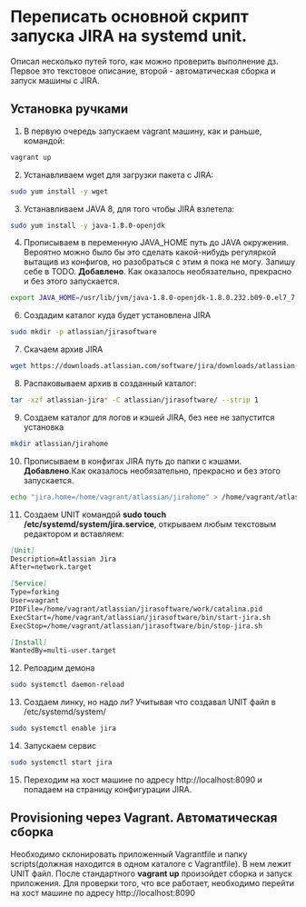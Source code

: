 # Переписать основной скрипт запуска JIRA на systemd unit.

Описал несколько путей того, как можно проверить выполнение дз. Первое это текстовое описание, второй - автоматическая сборка и запуск машины с JIRA.

## Установка ручками

1. В первую очередь запускаем vagrant машину, как и раньше, командой:

```bash
vagrant up
```

2. Устанавливаем wget для загрузки пакета с JIRA:

```bash
sudo yum install -y wget
```

3. Устанавливаем JAVA 8, для того чтобы JIRA взлетела:

```bash
sudo yum install -y java-1.8.0-openjdk
```

4. Прописываем в переменную JAVA_HOME путь до JAVA окружения. Вероятно можно было бы это сделать какой-нибудь регуляркой вытащив из конфигов, но разобраться с этим я пока не могу. Запишу себе в TODO.
**Добавлено**. Как оказалось необязательно, прекрасно и без этого запускается.

```bash
export JAVA_HOME=/usr/lib/jvm/java-1.8.0-openjdk-1.8.0.232.b09-0.el7_7.x86_64/jre/bin/java
```

6. Создадим каталог куда будет установлена JIRA

```bash
sudo mkdir -p atlassian/jirasoftware
```

7. Скачаем архив JIRA

```bash
wget https://downloads.atlassian.com/software/jira/downloads/atlassian-jira-software-8.5.1.tar.gz
```

8. Распаковываем архив в созданный каталог:

```bash
tar -xzf atlassian-jira* -C atlassian/jirasoftware/ --strip 1
```

9. Создаем каталог для логов и кэшей JIRA, без нее не запустится установка

```bash
mkdir atlassian/jirahome
```

10. Прописываем в конфигах JIRA путь до папки с кэшами. 
**Добавлено**.Как оказалось необязательно, прекрасно и без этого запускается.

```bash
echo "jira.home=/home/vagrant/atlassian/jirahome" > /home/vagrant/atlassian/jirasoftware/atlassian-jira/WEB-INF/classes/jira-application.properties
```

11. Создаем UNIT командой **sudo touch /etc/systemd/system/jira.service**, открываем любым текстовым редактором и вставляем:

```markdown
[Unit] 
Description=Atlassian Jira
After=network.target

[Service] 
Type=forking
User=vagrant
PIDFile=/home/vagrant/atlassian/jirasoftware/work/catalina.pid
ExecStart=/home/vagrant/atlassian/jirasoftware/bin/start-jira.sh
ExecStop=/home/vagrant/atlassian/jirasoftware/bin/stop-jira.sh

[Install] 
WantedBy=multi-user.target
```

12. Релоадим демона

```bash
sudo systemctl daemon-reload
```

13. Cоздаем линку, но надо ли? Учитывая что создавал UNIT файл в /etc/systemd/system/

```bash
sudo systemctl enable jira
```

14. Запускаем сервис

```bash
sudo systemctl start jira
```
15. Переходим на хост машине по адресу http://localhost:8090 и попадаем на страницу конфигурации JIRA.

## Provisioning через Vagrant. Автоматическая сборка

Необходимо склонировать приложенный Vagrantfile и папку scripts(должная находится в одном каталоге с Vagrantfile). В нем лежит UNIT файл. После стандартного **vagrant up** произойдет сборка и запуск приложения.
Для проверки того, что все работает, необходимо перейти на хост машине по адресу http://localhost:8090